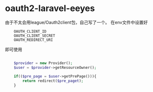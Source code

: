 # oauth2-laravel-eeyes

由于不太会用league/Oauth2client包，自己写了一个。
在env文件中设置好
```angular2html
    OAUTH_CLIENT_ID
    OAUTH_CLIENT_SECRET
    OAUTH_REDIRECT_URI
```
即可使用

```php
    
    $provider = new Provider();
    $user = $provider->getResourceOwner();
    
    if(($pre_page = $user->getPrePage())){
        return redirect($pre_paget);
    }
```